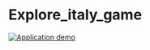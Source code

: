 # Explore_italy_game
[![Application demo](https://imgur.com/a/G0VPU6Q)](https://youtu.be/6jBofmP-m0k)
